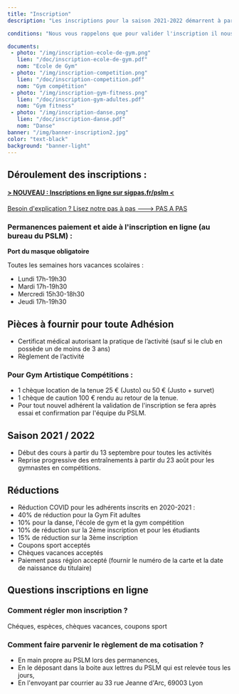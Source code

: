 ```yaml
---
title: "Inscription"
description: "Les inscriptions pour la saison 2021-2022 démarrent à partir du 1er juin.<br>Retrouvez tous les horaires d'inscription et les pièces à fournir ci dessous.<br>Les horaires des cours dispensés sont dans la rubrique Activités ainsi que sur la plaquette que vous trouverez ci-dessous."

conditions: "Nous vous rappelons que pour valider l'inscription il nous faut impérativement le règlement.<br> Le certificat médical est obligatoire pour les activités gyms."

documents:
 - photo: "/img/inscription-ecole-de-gym.png"
   lien: "/doc/inscription-ecole-de-gym.pdf"
   nom: "Ecole de Gym"
 - photo: "/img/inscription-competition.png"
   lien: "/doc/inscription-competition.pdf"
   nom: "Gym compétition"
 - photo: "/img/inscription-gym-fitness.png"
   lien: "/doc/inscription-gym-adultes.pdf"
   nom: "Gym fitness"
 - photo: "/img/inscription-danse.png"
   lien: "/doc/inscription-danse.pdf"
   nom: "Danse"
banner: "/img/banner-inscription2.jpg"
color: "text-black"
background: "banner-light"
---
```

## Déroulement des inscriptions :
#### <a href="https://sigpas.fr/pslm" target="_blank">> NOUVEAU : Inscriptions en ligne sur sigpas.fr/pslm <</a>

<div class="pas-a-pas">
<a href="/inscription-explication/">Besoin d'explication ? Lisez notre pas à pas  ---> PAS A PAS</a></div>

### Permanences paiement et aide à l'inscription en ligne (au bureau du PSLM) :
**Port du masque obligatoire**

Toutes les semaines hors vacances scolaires :

- Lundi 17h-19h30
- Mardi 17h-19h30
- Mercredi 15h30-18h30
- Jeudi 17h-19h30


## Pièces à fournir pour toute Adhésion
- Certificat médical autorisant la pratique de l’activité (sauf si le club en possède un de moins de 3 ans)
- Règlement de l’activité

### Pour Gym Artistique Compétitions :
- 1 chèque location de la tenue 25 € (Justo) ou 50 € (Justo + survet)
- 1 chèque de caution 100 € rendu au retour de la tenue.
- Pour tout nouvel adhérent la validation de l'inscription se fera après essai et confirmation par l'équipe du PSLM.

## Saison 2021 / 2022
- Début des cours à partir du 13 septembre pour toutes les activités
- Reprise progressive des entraînements à partir du 23 août
pour les gymnastes en compétitions.

## Réductions
- Réduction COVID pour les adhérents inscrits en 2020-2021 :
- 40% de réduction pour la Gym Fit adultes
- 10% pour la danse, l'école de gym et la gym compétition
- 10% de réduction sur la 2ème inscription et pour les étudiants
- 15% de réduction sur la 3ème inscription
- Coupons sport acceptés
- Chèques vacances acceptés
- Paiement pass région accepté (fournir le numéro de la carte et la date de naissance du titulaire)

## Questions inscriptions en ligne

### Comment régler mon inscription ?
 Chéques, espèces, chèques vacances, coupons sport

### Comment faire parvenir le règlement de ma cotisation ?
- En main propre au PSLM lors des permanences,
- En le déposant dans la boite aux lettres du PSLM qui est relevée tous les jours,
- En l'envoyant par courrier au 33 rue Jeanne d'Arc, 69003 Lyon
